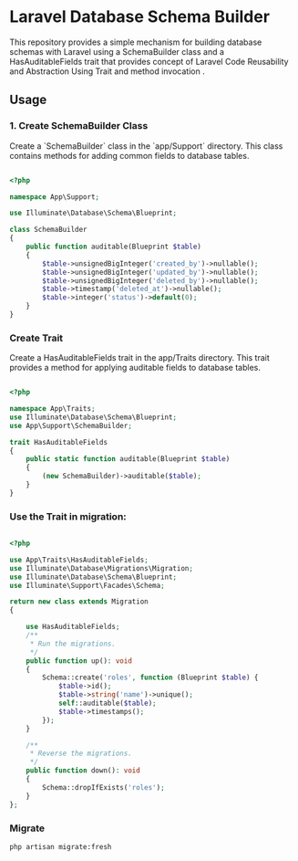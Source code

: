 # Laravel Database Schema Builder

<p>This repository provides a simple mechanism for building database schemas with Laravel using a SchemaBuilder class and a HasAuditableFields trait that provides concept of Laravel Code Reusability and Abstraction Using Trait and method invocation .</p>


## Usage

### 1. Create SchemaBuilder Class

<p>Create a `SchemaBuilder` class in the `app/Support` directory. This class contains methods for adding common fields to database tables.</p>

```php

<?php

namespace App\Support;

use Illuminate\Database\Schema\Blueprint;

class SchemaBuilder
{
    public function auditable(Blueprint $table)
    {
        $table->unsignedBigInteger('created_by')->nullable();
        $table->unsignedBigInteger('updated_by')->nullable();
        $table->unsignedBigInteger('deleted_by')->nullable();
        $table->timestamp('deleted_at')->nullable();
        $table->integer('status')->default(0);
    }
}

```

### Create Trait
<p>Create a HasAuditableFields trait in the app/Traits directory. This trait provides a method for applying auditable fields to database tables.</p>


```php

<?php

namespace App\Traits;
use Illuminate\Database\Schema\Blueprint;
use App\Support\SchemaBuilder;

trait HasAuditableFields
{
    public static function auditable(Blueprint $table)
    {
        (new SchemaBuilder)->auditable($table);
    }
}


```

### Use the Trait in migration:

```php

<?php

use App\Traits\HasAuditableFields;
use Illuminate\Database\Migrations\Migration;
use Illuminate\Database\Schema\Blueprint;
use Illuminate\Support\Facades\Schema;

return new class extends Migration
{

    use HasAuditableFields;
    /**
     * Run the migrations.
     */
    public function up(): void
    {
        Schema::create('roles', function (Blueprint $table) {
            $table->id();
            $table->string('name')->unique();
            self::auditable($table);
            $table->timestamps();
        });
    }

    /**
     * Reverse the migrations.
     */
    public function down(): void
    {
        Schema::dropIfExists('roles');
    }
};

```


### Migrate

```bash
php artisan migrate:fresh
```
